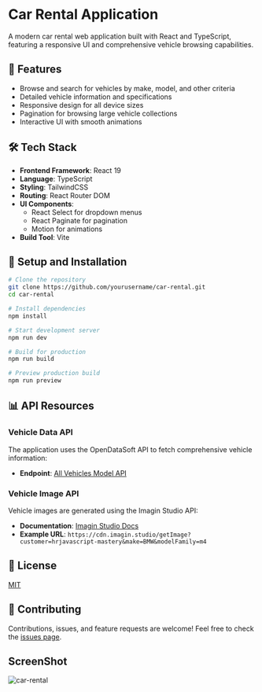 # Car Rental Application

A modern car rental web application built with React and TypeScript, featuring a responsive UI and comprehensive vehicle browsing capabilities.

## 🚀 Features

- Browse and search for vehicles by make, model, and other criteria
- Detailed vehicle information and specifications
- Responsive design for all device sizes
- Pagination for browsing large vehicle collections
- Interactive UI with smooth animations

## 🛠️ Tech Stack

- **Frontend Framework**: React 19
- **Language**: TypeScript
- **Styling**: TailwindCSS
- **Routing**: React Router DOM
- **UI Components**:
  - React Select for dropdown menus
  - React Paginate for pagination
  - Motion for animations
- **Build Tool**: Vite

## 🔧 Setup and Installation

```bash
# Clone the repository
git clone https://github.com/yourusername/car-rental.git
cd car-rental

# Install dependencies
npm install

# Start development server
npm run dev

# Build for production
npm run build

# Preview production build
npm run preview
```

## 📊 API Resources

### Vehicle Data API

The application uses the OpenDataSoft API to fetch comprehensive vehicle information:

- **Endpoint**: [All Vehicles Model API](https://public.opendatasoft.com/explore/dataset/all-vehicles-model/api/?sort=scharger)

### Vehicle Image API

Vehicle images are generated using the Imagin Studio API:

- **Documentation**: [Imagin Studio Docs](https://docs.imagin.studio/guides/getting-images/embedding-in-your-website)
- **Example URL**: `https://cdn.imagin.studio/getImage?customer=hrjavascript-mastery&make=BMW&modelFamily=m4`

## 📝 License

[MIT](LICENSE)

## 👥 Contributing

Contributions, issues, and feature requests are welcome! Feel free to check the [issues page](https://github.com/yourusername/car-rental/issues).


## ScreenShot
![car-rental](https://github.com/user-attachments/assets/4de1d0c5-dbb5-48b1-8c99-0a731dde2e39)



